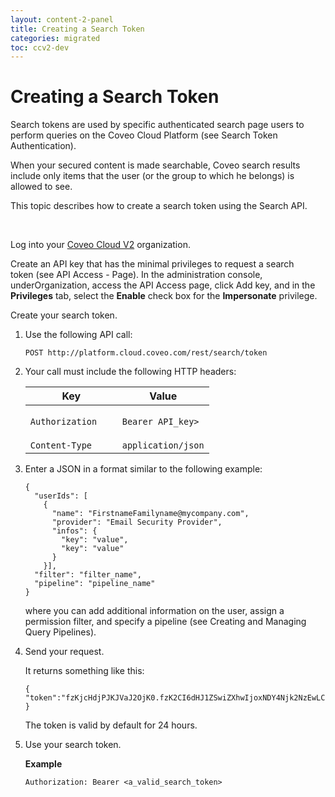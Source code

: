 ```yaml
---
layout: content-2-panel
title: Creating a Search Token
categories: migrated
toc: ccv2-dev
---
```


# Creating a Search Token

Search tokens are used by specific authenticated search page users to perform queries on the Coveo Cloud Platform (see Search Token Authentication).

When your secured content is made searchable, Coveo search results include only items that the user (or the group to which he belongs) is allowed to see.

This topic describes how to create a search token using the Search API.

 

Log into your [Coveo Cloud V2](https://platform.cloud.coveo.com/login) organization.

Create an API key that has the minimal privileges to request a search token (see API Access - Page).
In the administration console, underOrganization, access the API Access page, click Add key, and in the **Privileges** tab, select the **Enable** check box for the **Impersonate** privilege.

Create your search token.

1.  Use the following API call:

    ```
    POST http://platform.cloud.coveo.com/rest/search/token
    ```

2.  Your call must include the following HTTP headers:

    <table>
    <colgroup>
    <col width="50%" />
    <col width="50%" />
    </colgroup>
    <thead>
    <tr class="header">
    <th>Key</th>
    <th>Value</th>
    </tr>
    </thead>
    <tbody>
    <tr class="odd">
    <td><code>Authorization</code></td>
    <td><p><code>Bearer API_key&gt;</code></p></td>
    </tr>
    <tr class="even">
    <td><code>Content-Type</code></td>
    <td><code>application/json</code></td>
    </tr>
    </tbody>
    </table>

3.  Enter a JSON in a format similar to the following example:

    ```
    {
      "userIds": [
        {
          "name": "FirstnameFamilyname@mycompany.com",
          "provider": "Email Security Provider",
          "infos": {
            "key": "value",
            "key": "value"
          }
        }],
      "filter": "filter_name",
      "pipeline": "pipeline_name"
    }
    ```

    where you can add additional information on the user, assign a permission filter, and specify a pipeline (see Creating and Managing Query Pipelines).

4.  Send your request.

    It returns something like this:

    ```
    {
    "token":"fzKjcHdjPJKJVaJ2OjK0.fzK2CI6dHJ1ZSwiZXhwIjoxNDY4Njk2NzEwLCJpYXQiOjE0Njg2MTAzMTAsIm9yZ2FuaXphdGlvbiI6InByb2RkYWlseXJhdGxhYiIsInVzZXJJZHMiOlt7InByb3ZpZGVyIjoiRW1haWwgU2VjdXJpdHkgUHJvdmlkZXIiLCJuYW1lIjoidmxhcm9jcXVlQGN..."
    }
    ```

    The token is valid by default for 24 hours.

5.  Use your search token.

    **Example**

    ```
    Authorization: Bearer <a_valid_search_token>
    ```

 

 
